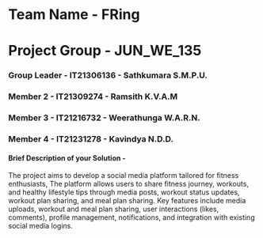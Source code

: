 # Team Name - FRing
# Project Group - JUN_WE_135
### Group Leader - IT21306136 - Sathkumara S.M.P.U.
### Member 2 - IT21309274 - Ramsith K.V.A.M
### Member 3 - IT21216732 - Weerathunga W.A.R.N.
### Member 4 - IT21231278 - Kavindya N.D.D.


#### Brief Description of your Solution - 

The project aims to develop a social media platform tailored for fitness enthusiasts, The platform allows users to share fitness journey, workouts, and healthy lifestyle tips through media posts, workout status updates, workout plan sharing, and meal plan sharing. Key features include media uploads, workout and meal plan sharing, user interactions (likes, comments), profile management, notifications, and integration with existing social media logins. 
